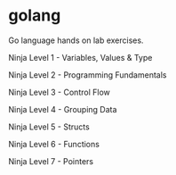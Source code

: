 # golang

Go language hands on lab exercises.

Ninja Level 1 - Variables, Values & Type

Ninja Level 2 - Programming Fundamentals

Ninja Level 3 - Control Flow

Ninja Level 4 - Grouping Data

Ninja Level 5 - Structs

Ninja Level 6 - Functions

Ninja Level 7 - Pointers
